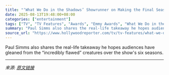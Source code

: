 ```yaml
---
title: "‘What We Do in the Shadows’ Showrunner on Making the Final Season a “Happy Ending for All the Characters”"
date: 2025-08-13T19:48:00+08:00
categories: ["entertainment"]
tags: ["TV", "TV Features", "Awards", "Emmy Awards", "What We Do in the Shadows"]
summary: "Paul Simms also shares the real-life takeaway he hopes audiences have gleaned from the “incredibly flawed” creatures over the show's six seasons."
source_url: "https://www.hollywoodreporter.com/tv/tv-features/what-we-do-in-the-shadows-final-season-1236339987/"
---
```


Paul Simms also shares the real-life takeaway he hopes audiences have gleaned from the “incredibly flawed” creatures over the show's six seasons.

---

*来源: [原文链接](https://www.hollywoodreporter.com/tv/tv-features/what-we-do-in-the-shadows-final-season-1236339987/)*
